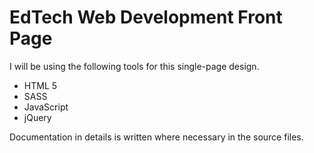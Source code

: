 # EdTech Web Development Front Page

I will be using the following tools for this single-page design.

* HTML 5
* SASS
* JavaScript
* jQuery

Documentation in details is written where necessary in the source files.
